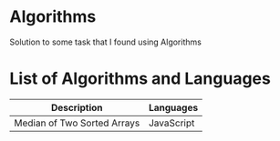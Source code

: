 # Algorithms

Solution to some task that I found using Algorithms

# List of Algorithms and Languages

| Description                 | Languages  |
| --------------------------- | ---------- |
| Median of Two Sorted Arrays | JavaScript |
